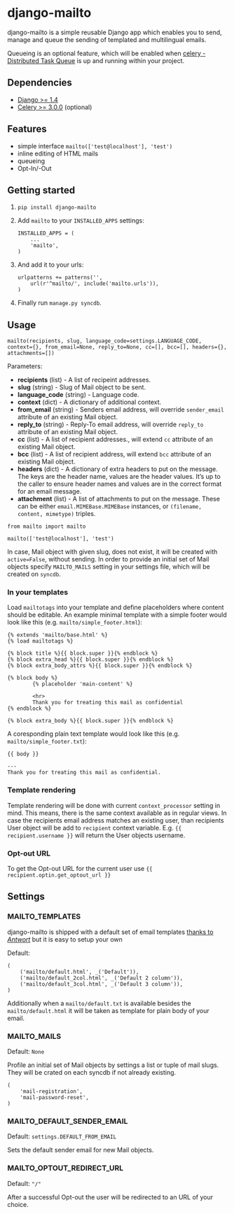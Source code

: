 # django-mailto

django-mailto is a simple reusable Django app which enables you to send, manage and queue the sending of templated
and multilingual emails.

Queueing is an optional feature, which will be enabled when [celery - Distributed Task Queue](https://github.com/celery/celery) 
is up and running within your project.

## Dependencies

- [Django >= 1.4](https://www.djangoproject.com/)
- [Celery >= 3.0.0](http://www.celeryproject.org/) (optional)

## Features

- simple interface `mailto(['test@localhost'], 'test')`
- inline editing of HTML mails
- queueing
- Opt-In/-Out

## Getting started

1. `pip install django-mailto`

2. Add `mailto` to your `INSTALLED_APPS` settings:

    ```
    INSTALLED_APPS = (
        ...
        'mailto',
    )
    ```

3. And add it to your urls:

    ```
    urlpatterns += patterns('',
        url(r'^mailto/', include('mailto.urls')),
    )
    ```

4. Finally run `manage.py syncdb`.


## Usage

`mailto(recipients, slug, language_code=settings.LANGUAGE_CODE, context={}, from_email=None, reply_to=None, cc=[], bcc=[], headers={}, attachments=[])`

Parameters:

- **recipients** (list) - A list of recipeint addresses.
- **slug** (string) - Slug of Mail object to be sent.
- **language_code** (string) - Language code.
- **context** (dict) - A dictionary of additional context.
- **from_email** (string) - Senders email address, will override `sender_email` attribute of an existing Mail object.
- **reply_to** (string) - Reply-To email address, will override `reply_to` attribute of an existing Mail object.
- **cc** (list) -  A list of recipient addresses., will extend `cc` attribute of an existing Mail object.
- **bcc** (list) - A list of recipient address, will extend `bcc` attribute of an existing Mail object.
- **headers** (dict) - A dictionary of extra headers to put on the message. The keys are the header name, values are the 
    header values. It’s up to the caller to ensure header names and values are in the correct format for an email message.
- **attachment** (list) - A list of attachments to put on the message. These can be either `email.MIMEBase.MIMEBase` instances, or 
    `(filename, content, mimetype)` triples.

```
from mailto import mailto

mailto(['test@localhost'], 'test')
```

In case, Mail object with given slug, does not exist, it will be created with `active=False`, without sending. In order
to provide an initial set of Mail objects specify `MAILTO_MAILS` setting in your settings file, which will be created on
`syncdb`.
 
### In your templates 

Load `mailtotags` into your template and define placeholders where content should be editable. An example minimal template
with a simple footer would look like this (e.g. `mailto/simple_footer.html`):

```
{% extends 'mailto/base.html' %}
{% load mailtotags %}

{% block title %}{{ block.super }}{% endblock %}
{% block extra_head %}{{ block.super }}{% endblock %}
{% block extra_body_attrs %}{{ block.super }}{% endblock %}

{% block body %}
        {% placeholder 'main-content' %}
        
        <hr>
        Thank you for treating this mail as confidential
{% endblock %}

{% block extra_body %}{{ block.super }}{% endblock %}
``` 

A coresponding plain text template would look like this (e.g. `mailto/simple_footer.txt`):

```
{{ body }}

---
Thank you for treating this mail as confidential.
```

### Template rendering

Template rendering  will be done with current `context_processor` setting in mind. This means, there is the same context
available as in regular views.
In case the recipients email address matches an existing user, than recipients User object will be add to `recipient`
context variable. E.g. `{{ recipient.username }}` will return the User objects username.

### Opt-out URL

To get the Opt-out URL for the current user use `{{ recipient.optin.get_optout_url }}`

## Settings

### MAILTO_TEMPLATES

django-mailto is shipped with a default set of email templates [thanks to *Antwort*](https://github.com/internations/antwort) but it
is easy to setup your own

Default:

```
(
    ('mailto/default.html', _('Default')),
    ('mailto/default_2col.html', _('Default 2 column')),
    ('mailto/default_3col.html', _('Default 3 column')),
)
```

Additionally when a `mailto/default.txt` is available besides the `mailto/default.html` it will be taken as template for 
plain body of your email.

### MAILTO_MAILS

Default: `None`

Profile an initial set of Mail objects by settings a list or tuple of mail slugs. They will be crated on each syncdb if 
not already existing.

```
(
    'mail-registration',
    'mail-password-reset',
)
```

### MAILTO_DEFAULT_SENDER_EMAIL

Default: `settings.DEFAULT_FROM_EMAIL`

Sets the default sender email for new Mail objects.

### MAILTO_OPTOUT_REDIRECT_URL

Default: `"/"`

After a successful Opt-out the user will be redirected to an URL of your choice.
